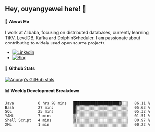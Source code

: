 ## Hey, ouyangyewei here! :wave:

#### :rocket: About Me
I work at Alibaba, focusing on distributed databases, currently learning TiKV, LevelDB, Kafka and DolphinScheduler. I am passionate about contributing to widely used open source projects.

- [![Linkedin](https://img.shields.io/badge/LinkedIn-ouyangyewei-blue)](https://www.linkedin.com/in/ouyangyewei/)
- [![Blog](https://img.shields.io/badge/Blog-yeweiouyang-orange)](https://blog.csdn.net/yeweiouyang)

#### :star2: Github Stats
[![Anurag's GitHub stats](https://github-readme-stats.vercel.app/api?username=ouyangyewei&show_icons=true&cache_seconds=3600&theme=tokyonight)](https://github.com/anuraghazra/github-readme-stats)

#### :bar_chart: Weekly Development Breakdown
<!--START_SECTION:waka-->

```text
Java           6 hrs 58 mins   █████████████████████▓░░░   86.11 %
Bash           27 mins         █▒░░░░░░░░░░░░░░░░░░░░░░░   05.63 %
SQL            25 mins         █▒░░░░░░░░░░░░░░░░░░░░░░░   05.32 %
YAML           7 mins          ▒░░░░░░░░░░░░░░░░░░░░░░░░   01.51 %
Shell Script   4 mins          ▒░░░░░░░░░░░░░░░░░░░░░░░░   00.97 %
XML            1 min           ░░░░░░░░░░░░░░░░░░░░░░░░░   00.22 %
```

<!--END_SECTION:waka-->
